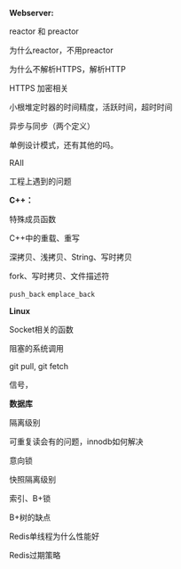 **Webserver:**

reactor 和 preactor

为什么reactor，不用preactor

为什么不解析HTTPS，解析HTTP

HTTPS 加密相关

小根堆定时器的时间精度，活跃时间，超时时间

异步与同步（两个定义）

单例设计模式，还有其他的吗。

RAII

工程上遇到的问题


**C++：**

特殊成员函数

C++中的重载、重写

深拷贝、浅拷贝、String、写时拷贝

fork、写时拷贝、文件描述符

`push_back` `emplace_back`


**Linux**

Socket相关的函数

阻塞的系统调用

git pull, git fetch 

信号，

**数据库**

隔离级别

可重复读会有的问题，innodb如何解决

意向锁

快照隔离级别

索引、B+锁

B+树的缺点

Redis单线程为什么性能好

Redis过期策略
















